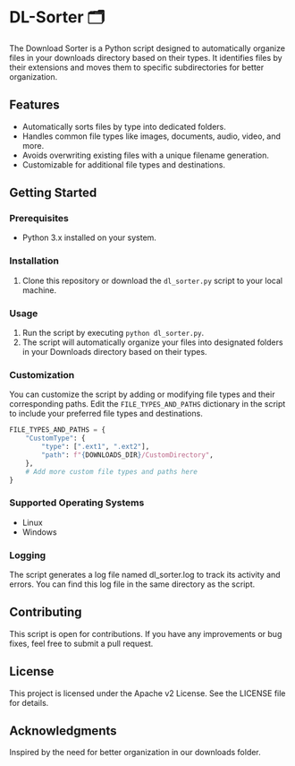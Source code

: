 # DL-Sorter 🗂️

The Download Sorter is a Python script designed to automatically organize files in your downloads directory based on their types. It identifies files by their extensions and moves them to specific subdirectories for better organization.

## Features

- Automatically sorts files by type into dedicated folders.
- Handles common file types like images, documents, audio, video, and more.
- Avoids overwriting existing files with a unique filename generation.
- Customizable for additional file types and destinations.

## Getting Started

### Prerequisites

- Python 3.x installed on your system.

### Installation

1. Clone this repository or download the `dl_sorter.py` script to your local machine.

### Usage

1. Run the script by executing `python dl_sorter.py`.
2. The script will automatically organize your files into designated folders in your Downloads directory based on their types.

### Customization

You can customize the script by adding or modifying file types and their corresponding paths. Edit the `FILE_TYPES_AND_PATHS` dictionary in the script to include your preferred file types and destinations.

```python
FILE_TYPES_AND_PATHS = {
    "CustomType": {
        "type": [".ext1", ".ext2"],
        "path": f"{DOWNLOADS_DIR}/CustomDirectory",
    },
    # Add more custom file types and paths here
}
```

### Supported Operating Systems

- Linux
- Windows

### Logging

The script generates a log file named dl_sorter.log to track its activity and errors. You can find this log file in the same directory as the script.

## Contributing

This script is open for contributions. If you have any improvements or bug fixes, feel free to submit a pull request.

## License

This project is licensed under the Apache v2 License. See the LICENSE file for details.

## Acknowledgments

Inspired by the need for better organization in our downloads folder.
